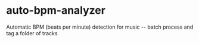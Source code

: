 # auto-bpm-analyzer
Automatic BPM (beats per minute) detection for music -- batch process and tag a folder of tracks
